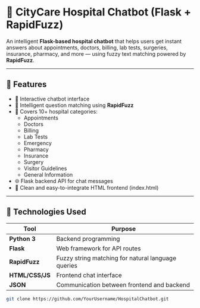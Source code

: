 # 🤖 CityCare Hospital Chatbot (Flask + RapidFuzz)

An intelligent **Flask-based hospital chatbot** that helps users get instant answers about appointments, doctors, billing, lab tests, surgeries, insurance, pharmacy, and more — using fuzzy text matching powered by **RapidFuzz**.

---

## 🚀 Features

- 💬 Interactive chatbot interface  
- 🧠 Intelligent question matching using **RapidFuzz**  
- 🏥 Covers 10+ hospital categories:
  - Appointments
  - Doctors
  - Billing
  - Lab Tests
  - Emergency
  - Pharmacy
  - Insurance
  - Surgery
  - Visitor Guidelines
  - General Information  
- 🌐 Flask backend API for chat messages  
- 🎨 Clean and easy-to-integrate HTML frontend (index.html)

---

## 🧰 Technologies Used

| Tool | Purpose |
|------|----------|
| **Python 3** | Backend programming |
| **Flask** | Web framework for API routes |
| **RapidFuzz** | Fuzzy string matching for natural language queries |
| **HTML/CSS/JS** | Frontend chat interface |
| **JSON** | Communication between frontend and backend |


```bash
git clone https://github.com/YourUsername/HospitalChatbot.git
